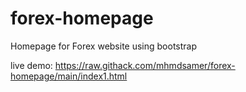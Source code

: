 # forex-homepage
Homepage for Forex website using bootstrap

live demo: https://raw.githack.com/mhmdsamer/forex-homepage/main/index1.html

